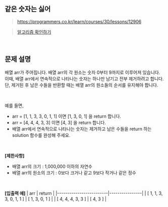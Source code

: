 ## 같은 숫자는 싫어
> https://programmers.co.kr/learn/courses/30/lessons/12906

> [알고리즘 확인하기](https://github.com/whistleJs/Javascript_algorithm/blob/master/Level1/%EA%B0%99%EC%9D%80%20%EC%88%AB%EC%9E%90%EB%8A%94%20%EC%8B%AB%EC%96%B4/index.js)

<br>

## 문제 설명

배열 arr가 주어집니다. 배열 arr의 각 원소는 숫자 0부터 9까지로 이루어져 있습니다.  
이때, 배열 arr에서 연속적으로 나타나는 숫자는 하나만 남기고 전부 제거하려고 합니다.  
단, 제거된 후 남은 수들을 반환할 때는 배열 arr의 원소들의 순서를 유지해야 합니다.

<br>

예를 들면,  
* arr = [1, 1, 3, 3, 0, 1, 1] 이면 [1, 3, 0, 1] 을 return 합니다.
* arr = [4, 4, 4, 3, 3] 이면 [4, 3] 을 return 합니다.
* 배열 arr에서 연속적으로 나타나는 숫자는 제거하고 남은 수들을 return 하는 solution 함수를 완성해 주세요.

<br>

**[제한사항]**
* 배열 arr의 크기 : 1,000,000 이하의 자연수
* 배열 arr의 원소의 크기 : 0보다 크거나 같고 9보다 작거나 같은 정수

<br>

**[입출력 예]**
| arr                     | return         |
|-------------------------|----------------|
| [ 1, 1, 3, 3, 0, 1, 1 ] | [ 1, 3, 0, 1 ] |
| [ 4, 4, 4, 3, 3 ]       | [ 4, 3 ]       |